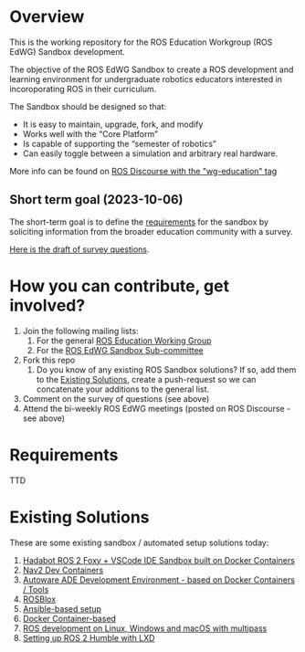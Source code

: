 # Overview

This is the working repository for the ROS Education Workgroup (ROS EdWG) Sandbox development.

The objective of the ROS EdWG Sandbox to create a ROS development and learning environment for undergraduate robotics educators interested in incoroporating ROS in their curriculum.

The Sandbox should be designed so that:

* It is easy to maintain, upgrade, fork, and modify
* Works well with the “Core Platform”
* Is capable of supporting the “semester of robotics”
* Can easily toggle between a simulation and arbitrary real hardware.

More info can be found on [ROS Discourse with the "wg-education" tag](https://discourse.ros.org/search?q=wg-education)

## Short term goal (2023-10-06) 

The short-term goal is to define the [requirements](#requirements) for the sandbox by soliciting information from the broader education community with a survey.

[Here is the draft of survey questions](https://docs.google.com/document/d/1qcCkVwX5YN0T-ueCkMWo1G8AUK8hxPwQBUF0pmiigFU/edit).

# How you can contribute, get involved?

1. Join the following mailing lists:
    1. For the general [ROS Education Working Group](https://groups.google.com/g/ros-wg-education)
    1. For the [ROS EdWG Sandbox Sub-committee](https://groups.google.com/g/ros-ed-wg-sandbox)
1. Fork this repo
    1. Do you know of any existing ROS Sandbox solutions? If so, add them to the [Existing Solutions](#existing-solutions), create a push-request so we can concatenate your additions to the general list.
1. Comment on the survey of questions (see above)
1. Attend the bi-weekly ROS EdWG meetings (posted on ROS Discourse - see above)    

# Requirements

TTD

# Existing Solutions

These are some existing sandbox / automated setup solutions today:

1. [Hadabot ROS 2 Foxy + VSCode IDE Sandbox built on Docker Containers](https://www.hadabot.com/new-user-software-stack-setup.html)
1. [Nav2 Dev Containers](https://navigation.ros.org/development_guides/devcontainer_docs/index.html)
1. [Autoware ADE Development Environment - based on Docker Containers / Tools](https://ade-cli.readthedocs.io/en/latest/)
1. [ROSBlox](https://rosblox.github.io/)
1. [Ansible-based setup](https://github.com/artivis/ansible-role-ros)
1. [Docker Container-based](https://hub.docker.com/r/jderobot/robotics-academy/tags)
1. [ROS development on Linux, Windows and macOS with multipass](https://ubuntu.com/blog/ros-development-on-linux-windows-and-macos)
1. [Setting up ROS 2 Humble with LXD](https://artivis.github.io/post/2022/ros2-humble/)


